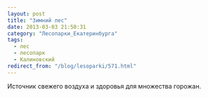 ```yaml
---
layout: post
title: "Зимний лес"
date: 2013-03-03 21:50:31
category: "Лесопарки_Екатеринбурга"
tags:
  - лес
  - лесопарк
  - Калиновский
redirect_from: "/blog/lesoparki/571.html"
---
```

Источник свежего воздуха и здоровья для множества горожан.
